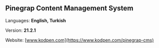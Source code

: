 ## Pinegrap Content Management System

Languages: **English, Turkish**

Version: **21.2.1**

Website: [www.kodpen.com](https://www.kodpen.com/pinegrap-cms)
